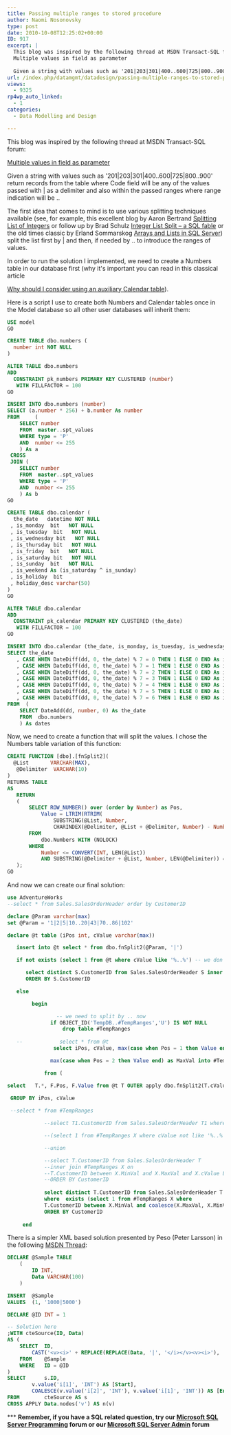 ```yaml
---
title: Passing multiple ranges to stored procedure
author: Naomi Nosonovsky
type: post
date: 2010-10-08T12:25:02+00:00
ID: 917
excerpt: |
  This blog was inspired by the following thread at MSDN Transact-SQL forum:
  Multiple values in field as parameter
  
  Given a string with values such as '201|203|301|400..600|725|800..900' return records from the table where Code field will be any of the&hellip;
url: /index.php/datamgmt/datadesign/passing-multiple-ranges-to-stored-proced/
views:
  - 9325
rp4wp_auto_linked:
  - 1
categories:
  - Data Modelling and Design

---
```

This blog was inspired by the following thread at MSDN Transact-SQL forum:
  
[Multiple values in field as parameter][1]

Given a string with values such as '201|203|301|400..600|725|800..900' return records from the table where Code field will be any of the values passed with | as a delimiter and also within the passed ranges where range indication will be ..

The first idea that comes to mind is to use various splitting techniques available (see, for example, this excellent blog by Aaron Bertrand [Splitting List of Integers][2] or follow up by Brad Schulz [Integer List Split – a SQL fable][3] or the old times classic by Erland Sommarskog [Arrays and Lists in SQL Server][4]) split the list first by | and then, if needed by .. to introduce the ranges of values.

In order to run the solution I implemented, we need to create a Numbers table in our database first (why it's important you can read in this classical article
  
[Why should I consider using an auxiliary Calendar table][5]).

Here is a script I use to create both Numbers and Calendar tables once in the Model database so all other user databases will inherit them:

```sql
USE model
GO

CREATE TABLE dbo.numbers (
  number int NOT NULL
)

ALTER TABLE dbo.numbers
ADD
  CONSTRAINT pk_numbers PRIMARY KEY CLUSTERED (number)
   WITH FILLFACTOR = 100
GO

INSERT INTO dbo.numbers (number)
SELECT (a.number * 256) + b.number As number
FROM 	 (
    SELECT number
    FROM  master..spt_values
    WHERE type = 'P'
    AND  number <= 255
    ) As a
 CROSS
 JOIN (
    SELECT number
    FROM  master..spt_values
    WHERE type = 'P'
    AND  number <= 255
    ) As b
GO

CREATE TABLE dbo.calendar (
  the_date   datetime NOT NULL
 , is_monday  bit   NOT NULL
 , is_tuesday  bit   NOT NULL
 , is_wednesday bit   NOT NULL
 , is_thursday bit   NOT NULL
 , is_friday  bit   NOT NULL
 , is_saturday bit   NOT NULL
 , is_sunday  bit   NOT NULL
 , is_weekend As (is_saturday ^ is_sunday)
 , is_holiday  bit
 , holiday_desc varchar(50)
)
GO

ALTER TABLE dbo.calendar
ADD
  CONSTRAINT pk_calendar PRIMARY KEY CLUSTERED (the_date)
   WITH FILLFACTOR = 100
GO

INSERT INTO dbo.calendar (the_date, is_monday, is_tuesday, is_wednesday, is_thursday, is_friday, is_saturday, is_sunday)
SELECT the_date
   , CASE WHEN DateDiff(dd, 0, the_date) % 7 = 0 THEN 1 ELSE 0 END As is_monday
   , CASE WHEN DateDiff(dd, 0, the_date) % 7 = 1 THEN 1 ELSE 0 END As is_tuesday
   , CASE WHEN DateDiff(dd, 0, the_date) % 7 = 2 THEN 1 ELSE 0 END As is_wednesday
   , CASE WHEN DateDiff(dd, 0, the_date) % 7 = 3 THEN 1 ELSE 0 END As is_thursday
   , CASE WHEN DateDiff(dd, 0, the_date) % 7 = 4 THEN 1 ELSE 0 END As is_friday
   , CASE WHEN DateDiff(dd, 0, the_date) % 7 = 5 THEN 1 ELSE 0 END As is_saturday
   , CASE WHEN DateDiff(dd, 0, the_date) % 7 = 6 THEN 1 ELSE 0 END As is_sunday
FROM  (
    SELECT DateAdd(dd, number, 0) As the_date
    FROM  dbo.numbers
    ) As dates
```

Now, we need to create a function that will split the values. I chose the Numbers table variation of this function:

```sql
CREATE FUNCTION [dbo].[fnSplit2](
  @List       VARCHAR(MAX),
   @Delimiter  VARCHAR(10)
)
RETURNS TABLE
AS
   RETURN
   (
       SELECT ROW_NUMBER() over (order by Number) as Pos,
           Value = LTRIM(RTRIM(
               SUBSTRING(@List, Number,
               CHARINDEX(@Delimiter, @List + @Delimiter, Number) - Number)))
       FROM
           dbo.Numbers WITH (NOLOCK)
       WHERE
           Number <= CONVERT(INT, LEN(@List))
           AND SUBSTRING(@Delimiter + @List, Number, LEN(@Delimiter)) = @Delimiter
   );
GO
```

And now we can create our final solution:

```sql
use AdventureWorks
--select * from Sales.SalesOrderHeader order by CustomerID

declare @Param varchar(max) 
set @Param = '1|2|5|10..20|43|70..86|102'

declare @t table (iPos int, cValue varchar(max)) 

   insert into @t select * from dbo.fnSplit2(@Param, '|')

   if not exists (select 1 from @t where cValue like '%..%') -- we don't have to split by ..

      select distinct S.CustomerID from Sales.SalesOrderHeader S inner join @t T on S.CustomerID = T.cValue
      ORDER BY S.CustomerID 

   else

        begin

                -- we need to split by .. now
              if OBJECT_ID('TempDB..#TempRanges','U') IS NOT NULL
                  drop table #TempRanges  
               
   --            select * from @t    
               select iPos, cValue, max(case when Pos = 1 then Value end) as MinVal,

              max(case when Pos = 2 then Value end) as MaxVal into #TempRanges

            from (

select   T.*, F.Pos, F.Value from @t T OUTER apply dbo.fnSplit2(T.cValue, '..') F ) X

 GROUP BY iPos, cValue
 
 --select * from #TempRanges 

            --select T1.CustomerID from Sales.SalesOrderHeader T1 where exists

            --(select 1 from #TempRanges X where cValue not like '%..%'   and T1.CustomerID = X.cValue)

            --union

            --select T.CustomerID from Sales.SalesOrderHeader T 
            --inner join #TempRanges X on 
            --T.CustomerID between X.MinVal and X.MaxVal and X.cValue LIKE '%..%'
            --ORDER BY CustomerID 
            
            select distinct T.CustomerID from Sales.SalesOrderHeader T 
            where  exists (select 1 from #TempRanges X where 
            T.CustomerID between X.MinVal and coalesce(X.MaxVal, X.MinVal)) 
            ORDER BY CustomerID 
            
     end
```

There is a simpler XML based solution presented by Peso (Peter Larsson) in the following  [MSDN Thread][6]:

```sql
DECLARE	@Sample TABLE
	(
		ID INT,
		Data VARCHAR(100)
	)

INSERT	@Sample
VALUES	(1, '1000|5000')

DECLARE	@ID INT = 1

-- Solution here
;WITH cteSource(ID, Data)
AS (
	SELECT	ID,
		CAST('<v><i>' + REPLACE(REPLACE(Data, '|', '</i></v><v><i>'), '..', '</i><i>') + '</i></v>' AS XML) AS Data
	FROM	@Sample
	WHERE	ID = @ID
)
SELECT		s.ID,
		v.value('i[1]', 'INT') AS [Start],
		COALESCE(v.value('i[2]', 'INT'), v.value('i[1]', 'INT')) AS [End]
FROM		cteSource AS s
CROSS APPLY	Data.nodes('v') AS n(v)
```
\*** **Remember, if you have a SQL related question, try our [Microsoft SQL Server Programming][7] forum or our [Microsoft SQL Server Admin][8] forum**<ins></ins>

 [1]: http://social.msdn.microsoft.com/Forums/en-US/transactsql/thread/0413b1c2-b7e9-45a2-8d3c-f09adc3d672a
 [2]: http://sqlblog.com/blogs/aaron_bertrand/archive/2010/07/07/splitting-a-list-of-integers-another-roundup.aspx
 [3]: http://bradsruminations.blogspot.com/2010/08/integer-list-splitting-sql-fable.html
 [4]: http://www.sommarskog.se/arrays-in-sql.html
 [5]: http://sqlserver2000.databases.aspfaq.com/why-should-i-consider-using-an-auxiliary-calendar-table.html
 [6]: http://social.msdn.microsoft.com/Forums/en-US/transactsql/thread/165a4dc0-8d50-45c8-87b7-f34db50e6197
 [7]: http://forum.lessthandot.com/viewforum.php?f=17
 [8]: http://forum.lessthandot.com/viewforum.php?f=22